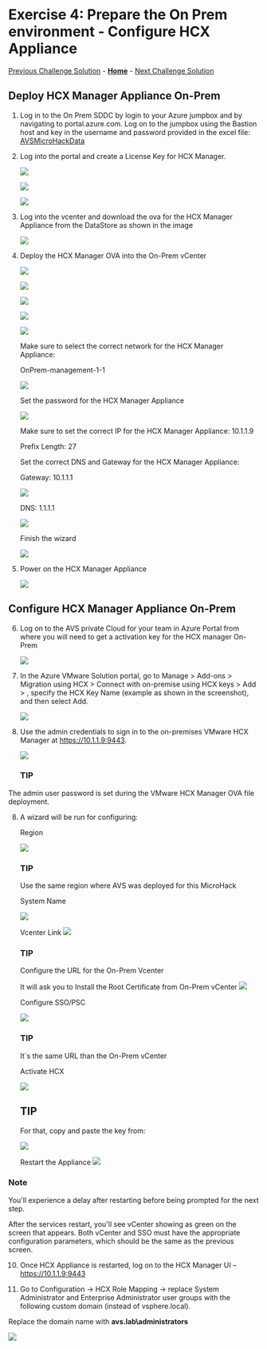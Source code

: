 # Exercise 4: Prepare the On Prem environment - Configure HCX Appliance

[Previous Challenge Solution](./03-NSX-Add-DNS-Forwarder.md) - **[Home](../Readme.md)** - [Next Challenge Solution](./05-HCX-Site-Pair.md)


## Deploy  HCX Manager Appliance On-Prem

1.	Log in to the On Prem SDDC by login to your Azure jumpbox and by navigating to portal.azure.com. Log on to the jumpbox using the Bastion host and key in the username and password provided  in the excel file: [AVSMicroHackData](../Lab/info/datos_Microhack_300925.xlsx)

2. Log into the portal and create a License Key for HCX Manager.

    ![](./Images/04-HCX-Manager-Appliance/HCX_OVA1.png)

    ![](./Images/04-HCX-Manager-Appliance/HCX_OVA3.png)

    ![](./Images/04-HCX-Manager-Appliance/HCX_OVA4.png)


3. Log into the vcenter and download the ova for the HCX Manager Appliance from the DataStore as shown in the image

    ![](./Images/04-HCX-Manager-Appliance/HCX_OVA30.png)

4. Deploy the HCX Manager OVA into the On-Prem vCenter

    ![](./Images/04-HCX-Manager-Appliance/HCX_OVA31.png)

    ![](./Images/04-HCX-Manager-Appliance/HCX_OVA32.png)

    ![](./Images/04-HCX-Manager-Appliance/HCX_OVA33.png)

    ![](./Images/04-HCX-Manager-Appliance/HCX_OVA34.png)

    ![](./Images/04-HCX-Manager-Appliance/HCX_OVA35.png)


    Make sure to select the correct network for the HCX Manager Appliance:

    OnPrem-management-1-1
 
    ![](./Images/04-HCX-Manager-Appliance/HCX_OVA36.png)

    Set the password for the HCX Manager Appliance

    ![](./Images/04-HCX-Manager-Appliance/HCX_OVA37.png)

    Make sure to set the correct IP for the HCX Manager Appliance: 10.1.1.9

    Prefix Length: 27

    Set the correct DNS and Gateway for the HCX Manager Appliance: 

    Gateway: 10.1.1.1

    ![](./Images/04-HCX-Manager-Appliance/HCX_OVA38.png)

    DNS: 1.1.1.1

    ![](./Images/04-HCX-Manager-Appliance/HCX_OVA39.png)

    Finish the wizard

    ![](./Images/04-HCX-Manager-Appliance/HCX_OVA40.png)

5. Power on the HCX Manager Appliance
 
    ![](./Images/04-HCX-Manager-Appliance/HCX_OVA41.png)

## Configure HCX Manager Appliance On-Prem

6.	Log on to the AVS private Cloud for your team in Azure Portal from where you will need to get a activation key for the HCX manager On-Prem

    ![](./Images/04-HCX-Manager-Appliance/HCX_OVA17.png)

7.	In the Azure VMware Solution portal, go to Manage > Add-ons > Migration using HCX > Connect with on-premise using HCX keys > Add > , specify the HCX Key Name (example as shown in the screenshot), and then select Add.

    ![](./Images/04-HCX-Manager-Appliance/HCX_OVA18.png)

7.	Use the admin credentials to sign in to the on-premises VMware HCX Manager at https://10.1.1.9:9443. 

    ![](./Images/04-HCX-Manager-Appliance/HCX_OVA42.png)


    ### TIP
The admin user password is set during the VMware HCX Manager OVA file deployment.

8.	A wizard will be run for configuring:

    Region

    ![](./Images/04-HCX-Manager-Appliance/HCX_OVA43.png)

    ### TIP
    Use the same region where AVS was deployed for this MicroHack

    System Name

    ![](./Images/04-HCX-Manager-Appliance/HCX_OVA44.png)

    Vcenter Link
    ![](./Images/04-HCX-Manager-Appliance/HCX_OVA45.png)

    ### TIP
    Configure the URL for the On-Prem Vcenter

    It will ask you to Install the Root Certificate from On-Prem vCenter
    ![](./Images/04-HCX-Manager-Appliance/HCX_OVA46.png)

    Configure SSO/PSC

    ![](./Images/04-HCX-Manager-Appliance/HCX_OVA47.png)

    ### TIP
    It´s the same URL than the On-Prem vCenter

    Activate HCX

    ![](./Images/04-HCX-Manager-Appliance/HCX_OVA48.png)
    
    ## TIP
    For that, copy and paste the key from:

    ![](./Images/04-HCX-Manager-Appliance/HCX_OVA51.png)

    Restart the Appliance
    ![](./Images/04-HCX-Manager-Appliance/HCX_OVA49.png)

### Note
You'll experience a delay after restarting before being prompted for the next step.

After the services restart, you'll see vCenter showing as green on the screen that appears. Both vCenter and SSO must have the appropriate configuration parameters, which should be the same as the previous screen.

10.	Once HCX Appliance is restarted, log on to the HCX Manager UI – https://10.1.1.9:9443

11.	Go to Configuration -> HCX Role Mapping -> replace System Administrator and Enterprise Administrator user groups with the following custom domain (instead of vsphere.local). 

Replace the domain name with **avs.lab\administrators**

![](./Images/04-HCX-Manager-Appliance/HCX_OVA50.png)